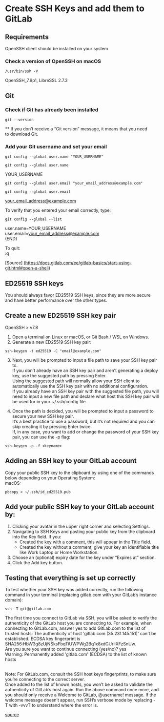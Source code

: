 # Create SSH Keys and add them to GitLab

## Requirements

OpenSSH client should be installed on your system

### Check a version of OpenSSH on macOS 

```
/usr/bin/ssh -V
```
OpenSSH_7.9p1, LibreSSL 2.7.3

## Git

### Check if Git has already been installed

```
git --version
```
** If you don’t receive a “Git version” message, it means that you need to download Git.

### Add your Git username and set your email
```
git config --global user.name "YOUR_USERNAME"
```
```
git config --global user.name
```
YOUR_USERNAME
```
git config --global user.email "your_email_address@example.com"
```
```
git config --global user.email
```
your_email_address@example.com

To verify that you entered your email correctly, type:
```
git config --global --list
```

user.name=YOUR_USERNAME<br />
user.email=your_email_address@example.com<br />
(END)<br />

To quit:<br />
:q

[Source]
(https://docs.gitlab.com/ee/gitlab-basics/start-using-git.html#open-a-shell)

## ED25519 SSH keys
You should always favor ED25519 SSH keys, since they are more secure and have better performance over the other types.

## Create a new ED25519 SSH key pair

OpenSSH > v7.8
1. Open a terminal on Linux or macOS, or Git Bash / WSL on Windows.<br />
2. Generate a new ED25519 SSH key pair:
  ```
  ssh-keygen -t ed25519 -C "email@example.com"
  ```
3. Next, you will be prompted to input a file path to save your SSH key pair to. <br />
If you don’t already have an SSH key pair and aren’t generating a deploy key, use the suggested path by pressing Enter. <br />
Using the suggested path will normally allow your SSH client to automatically use the SSH key pair with no additional configuration.<br />
If you already have an SSH key pair with the suggested file path, you will need to input a new file path and declare what host this SSH key pair will be used for in your ~/.ssh/config file.<br />

4. Once the path is decided, you will be prompted to input a password to secure your new SSH key pair. <br />
It’s a best practice to use a password, but it’s not required and you can skip creating it by pressing Enter twice.<br />
If, in any case, you want to add or change the password of your SSH key pair, you can use the -p flag:  
```
ssh-keygen -p -f <keyname>
```

## Adding an SSH key to your GitLab account
Copy your public SSH key to the clipboard by using one of the commands below depending on your Operating System:<br />
macOS:
```
pbcopy < ~/.ssh/id_ed25519.pub
```

## Add your public SSH key to your GitLab account by:<br />
1. Clicking your avatar in the upper right corner and selecting Settings.<br />
2. Navigating to SSH Keys and pasting your public key from the clipboard into the Key field. If you:<br />
    * Created the key with a comment, this will appear in the Title field.<br />
    * Created the key without a comment, give your key an identifiable title like Work Laptop or Home Workstation.<br />
3. Choose an (optional) expiry date for the key under “Expires at” section.<br />
4. Click the Add key button.<br />

## Testing that everything is set up correctly
To test whether your SSH key was added correctly, run the following command in your terminal (replacing gitlab.com with your GitLab’s instance domain):
```
ssh -T git@gitlab.com
```

The first time you connect to GitLab via SSH, you will be asked to verify the authenticity of the GitLab host you are connecting to. For example, when connecting to GitLab.com, answer yes to add GitLab.com to the list of trusted hosts:
The authenticity of host 'gitlab.com (35.231.145.151)' can't be established.
ECDSA key fingerprint is SHA256:HbW3g8zUjNSksFbqTiUWPWg2Bq1x8xdGUrliXFzSnUw.<br />
Are you sure you want to continue connecting (yes/no)? yes<br />
Warning: Permanently added 'gitlab.com' (ECDSA) to the list of known hosts<br /><br />

Note: For GitLab.com, consult the SSH host keys fingerprints, to make sure you’re connecting to the correct server.<br />
Once added to the list of known hosts, you won’t be asked to validate the authenticity of GitLab’s host again. Run the above command once more, and you should only receive a Welcome to GitLab, @username! message.
If the welcome message doesn’t appear, run SSH’s verbose mode by replacing -T with -vvvT to understand where the error is.

[source](https://docs.gitlab.com/ee/ssh/README.html#generating-a-new-ssh-key-pair)
